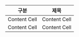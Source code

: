 | 구분  | 제목 | 
| ------------- | ------------- |
| Content Cell  | Content Cell  |
| Content Cell  | Content Cell  |
